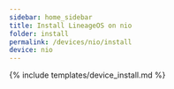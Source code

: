 ```yaml
---
sidebar: home_sidebar
title: Install LineageOS on nio
folder: install
permalink: /devices/nio/install
device: nio
---
```

{% include templates/device_install.md %}

